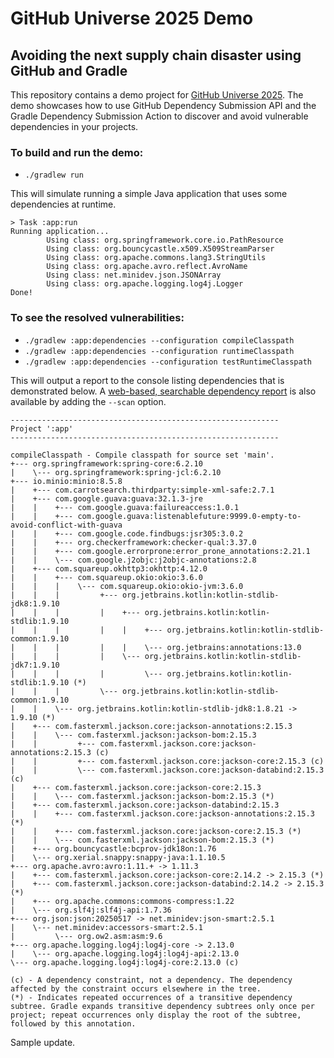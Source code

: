 # GitHub Universe 2025 Demo
## Avoiding the next supply chain disaster using GitHub and Gradle

This repository contains a demo project for [GitHub Universe 2025](https://githubuniverse.com/).
The demo showcases how to use GitHub Dependency Submission API and the Gradle Dependency Submission Action to discover and avoid vulnerable dependencies in your projects.

### To build and run the demo:

- `./gradlew run`

This will simulate running a simple Java application that uses some dependencies at runtime.

```text
> Task :app:run
Running application...
        Using class: org.springframework.core.io.PathResource
        Using class: org.bouncycastle.x509.X509StreamParser
        Using class: org.apache.commons.lang3.StringUtils
        Using class: org.apache.avro.reflect.AvroName
        Using class: net.minidev.json.JSONArray
        Using class: org.apache.logging.log4j.Logger
Done!
```

### To see the resolved vulnerabilities:

- `./gradlew :app:dependencies --configuration compileClasspath`
- `./gradlew :app:dependencies --configuration runtimeClasspath`
- `./gradlew :app:dependencies --configuration testRuntimeClasspath`

This will output a report to the console listing dependencies that is demonstrated below.
A [web-based, searchable dependency report](https://docs.gradle.org/current/userguide/build_scans.html) is also available by adding the `--scan` option.

```text
------------------------------------------------------------
Project ':app'
------------------------------------------------------------

compileClasspath - Compile classpath for source set 'main'.
+--- org.springframework:spring-core:6.2.10
|    \--- org.springframework:spring-jcl:6.2.10
+--- io.minio:minio:8.5.8
|    +--- com.carrotsearch.thirdparty:simple-xml-safe:2.7.1
|    +--- com.google.guava:guava:32.1.3-jre
|    |    +--- com.google.guava:failureaccess:1.0.1
|    |    +--- com.google.guava:listenablefuture:9999.0-empty-to-avoid-conflict-with-guava
|    |    +--- com.google.code.findbugs:jsr305:3.0.2
|    |    +--- org.checkerframework:checker-qual:3.37.0
|    |    +--- com.google.errorprone:error_prone_annotations:2.21.1
|    |    \--- com.google.j2objc:j2objc-annotations:2.8
|    +--- com.squareup.okhttp3:okhttp:4.12.0
|    |    +--- com.squareup.okio:okio:3.6.0
|    |    |    \--- com.squareup.okio:okio-jvm:3.6.0
|    |    |         +--- org.jetbrains.kotlin:kotlin-stdlib-jdk8:1.9.10
|    |    |         |    +--- org.jetbrains.kotlin:kotlin-stdlib:1.9.10
|    |    |         |    |    +--- org.jetbrains.kotlin:kotlin-stdlib-common:1.9.10
|    |    |         |    |    \--- org.jetbrains:annotations:13.0
|    |    |         |    \--- org.jetbrains.kotlin:kotlin-stdlib-jdk7:1.9.10
|    |    |         |         \--- org.jetbrains.kotlin:kotlin-stdlib:1.9.10 (*)
|    |    |         \--- org.jetbrains.kotlin:kotlin-stdlib-common:1.9.10
|    |    \--- org.jetbrains.kotlin:kotlin-stdlib-jdk8:1.8.21 -> 1.9.10 (*)
|    +--- com.fasterxml.jackson.core:jackson-annotations:2.15.3
|    |    \--- com.fasterxml.jackson:jackson-bom:2.15.3
|    |         +--- com.fasterxml.jackson.core:jackson-annotations:2.15.3 (c)
|    |         +--- com.fasterxml.jackson.core:jackson-core:2.15.3 (c)
|    |         \--- com.fasterxml.jackson.core:jackson-databind:2.15.3 (c)
|    +--- com.fasterxml.jackson.core:jackson-core:2.15.3
|    |    \--- com.fasterxml.jackson:jackson-bom:2.15.3 (*)
|    +--- com.fasterxml.jackson.core:jackson-databind:2.15.3
|    |    +--- com.fasterxml.jackson.core:jackson-annotations:2.15.3 (*)
|    |    +--- com.fasterxml.jackson.core:jackson-core:2.15.3 (*)
|    |    \--- com.fasterxml.jackson:jackson-bom:2.15.3 (*)
|    +--- org.bouncycastle:bcprov-jdk18on:1.76
|    \--- org.xerial.snappy:snappy-java:1.1.10.5
+--- org.apache.avro:avro:1.11.+ -> 1.11.3
|    +--- com.fasterxml.jackson.core:jackson-core:2.14.2 -> 2.15.3 (*)
|    +--- com.fasterxml.jackson.core:jackson-databind:2.14.2 -> 2.15.3 (*)
|    +--- org.apache.commons:commons-compress:1.22
|    \--- org.slf4j:slf4j-api:1.7.36
+--- org.json:json:20250517 -> net.minidev:json-smart:2.5.1
|    \--- net.minidev:accessors-smart:2.5.1
|         \--- org.ow2.asm:asm:9.6
+--- org.apache.logging.log4j:log4j-core -> 2.13.0
|    \--- org.apache.logging.log4j:log4j-api:2.13.0
\--- org.apache.logging.log4j:log4j-core:2.13.0 (c)

(c) - A dependency constraint, not a dependency. The dependency affected by the constraint occurs elsewhere in the tree.
(*) - Indicates repeated occurrences of a transitive dependency subtree. Gradle expands transitive dependency subtrees only once per project; repeat occurrences only display the root of the subtree, followed by this annotation.
```

Sample update.